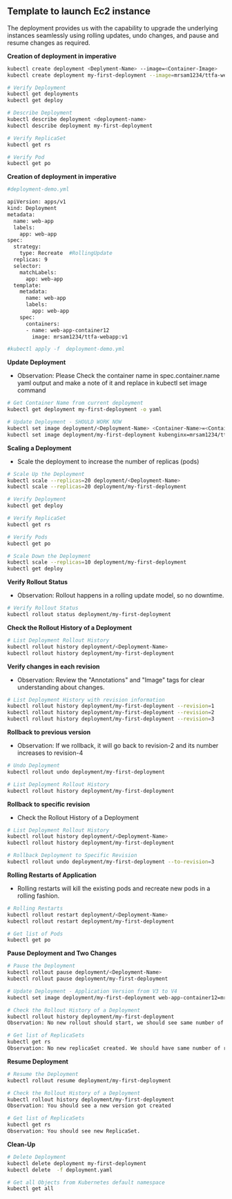 
## Template to launch Ec2 instance 
The deployment provides us with the capability to upgrade the underlying instances seamlessly using rolling updates, undo changes, and pause and resume changes as required.

**Creation of deployment in imperative**
```bash
kubectl create deployment <Deplyment-Name> --image=<Container-Image>
kubectl create deployment my-first-deployment --image=mrsam1234/ttfa-webapp:v1 

# Verify Deployment
kubectl get deployments
kubectl get deploy 

# Describe Deployment
kubectl describe deployment <deployment-name>
kubectl describe deployment my-first-deployment

# Verify ReplicaSet
kubectl get rs

# Verify Pod
kubectl get po

```

**Creation of deployment in imperative**

```bash
#deployment-demo.yml

apiVersion: apps/v1
kind: Deployment
metadata:
  name: web-app
  labels:
    app: web-app
spec:
  strategy:
    type: Recreate  #RollingUpdate
  replicas: 9
  selector:
    matchLabels:
      app: web-app
  template:
    metadata:
      name: web-app
      labels:
        app: web-app
    spec:
      containers:
      - name: web-app-container12
        image: mrsam1234/ttfa-webapp:v1

#kubectl apply -f  deployment-demo.yml
```


**Update Deployment**
- Observation: Please Check the container name in spec.container.name yaml output and make a note of it and replace in kubectl set image command
```bash
# Get Container Name from current deployment
kubectl get deployment my-first-deployment -o yaml

# Update Deployment - SHOULD WORK NOW
kubectl set image deployment/<Deployment-Name> <Container-Name>=<Container-Image> --record=true
kubectl set image deployment/my-first-deployment kubenginx=mrsam1234/ttfa-webapp:v2 --record=true
```


**Scaling a Deployment**
- Scale the deployment to increase the number of replicas (pods)
```bash
# Scale Up the Deployment
kubectl scale --replicas=20 deployment/<Deployment-Name>
kubectl scale --replicas=20 deployment/my-first-deployment 

# Verify Deployment
kubectl get deploy

# Verify ReplicaSet
kubectl get rs

# Verify Pods
kubectl get po

# Scale Down the Deployment
kubectl scale --replicas=10 deployment/my-first-deployment 
kubectl get deploy
```

**Verify Rollout Status**
- Observation: Rollout happens in a rolling update model, so no downtime.
```bash
# Verify Rollout Status 
kubectl rollout status deployment/my-first-deployment
```

**Check the Rollout History of a Deployment**
```bash
# List Deployment Rollout History
kubectl rollout history deployment/<Deployment-Name>
kubectl rollout history deployment/my-first-deployment  
```

**Verify changes in each revision**
- Observation: Review the "Annotations" and "Image" tags for clear understanding about changes.
```bash
# List Deployment History with revision information
kubectl rollout history deployment/my-first-deployment --revision=1
kubectl rollout history deployment/my-first-deployment --revision=2
kubectl rollout history deployment/my-first-deployment --revision=3
```


**Rollback to previous version**
- Observation: If we rollback, it will go back to revision-2 and its number increases to revision-4
```bash
# Undo Deployment
kubectl rollout undo deployment/my-first-deployment

# List Deployment Rollout History
kubectl rollout history deployment/my-first-deployment  
```

**Rollback to specific revision**
- Check the Rollout History of a Deployment
```bash
# List Deployment Rollout History
kubectl rollout history deployment/<Deployment-Name>
kubectl rollout history deployment/my-first-deployment 

# Rollback Deployment to Specific Revision
kubectl rollout undo deployment/my-first-deployment --to-revision=3
```


**Rolling Restarts of Application**
- Rolling restarts will kill the existing pods and recreate new pods in a rolling fashion.
```bash
# Rolling Restarts
kubectl rollout restart deployment/<Deployment-Name>
kubectl rollout restart deployment/my-first-deployment

# Get list of Pods
kubectl get po
```

**Pause Deployment and Two Changes**
```bash
# Pause the Deployment
kubectl rollout pause deployment/<Deployment-Name>
kubectl rollout pause deployment/my-first-deployment

# Update Deployment - Application Version from V3 to V4
kubectl set image deployment/my-first-deployment web-app-container12=mrsam1234/ttfa-webapp:v2 --record=true

# Check the Rollout History of a Deployment
kubectl rollout history deployment/my-first-deployment  
Observation: No new rollout should start, we should see same number of versions as we check earlier with last version number matches which we have noted earlier.

# Get list of ReplicaSets
kubectl get rs
Observation: No new replicaSet created. We should have same number of replicaSets as earlier when we took note. 
```

**Resume Deployment**
```bash
# Resume the Deployment
kubectl rollout resume deployment/my-first-deployment

# Check the Rollout History of a Deployment
kubectl rollout history deployment/my-first-deployment  
Observation: You should see a new version got created

# Get list of ReplicaSets
kubectl get rs
Observation: You should see new ReplicaSet.
```


**Clean-Up**
```bash
# Delete Deployment
kubectl delete deployment my-first-deployment
kubectl delete  -f deployment.yaml

# Get all Objects from Kubernetes default namespace
kubectl get all
```